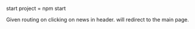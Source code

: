 start project = npm start

Given routing on clicking on news in header.
will redirect to the main page.
